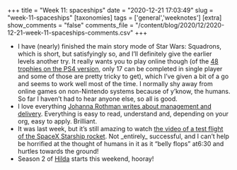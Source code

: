 +++
title = "Week 11: spaceships"
date = "2020-12-21 17:03:49"
slug = "week-11-spaceships"
[taxonomies]
tags = ['general','weeknotes']
[extra]
show_comments = "false"
comments_file = "/content/blog/2020/12/2020-12-21-week-11-spaceships-comments.csv"
+++

- I have (nearly) finished the main story mode of Star Wars: Squadrons, which is short, but satisfyingly so, and I’ll definitely give the earlier levels another try. It really wants you to play online though (of the [48 trophies on the PS4 version](https://psnprofiles.com/trophies/11504-star-wars-squadrons), only 17 can be completed in single player and some of those are pretty tricky to get), which I’ve given a bit of a go and seems to work well most of the time. I normally shy away from online games on non-Nintendo systems because of y’know, the humans. So far I haven’t had to hear anyone else, so all is good.
- I love everything [Johanna Rothman writes about management and delivery](https://www.jrothman.com/blog/mpd/). Everything is easy to read, understand and, depending on your org, easy to apply. Brilliant.
- It was last week, but it’s still amazing to watch [the video of a test flight of the SpaceX Starship rocket](https://www.wired.com/story/spacex-launches-and-crashes-its-starship-mars-rocket/). Not \_entirely\_ successful, and I can’t help be horrified at the thought of humans in it as it “belly flops” at6:30 and hurtles towards the ground!
- Season 2 of [Hilda](https://en.wikipedia.org/wiki/Hilda_(TV_series)) starts this weekend, hooray!
